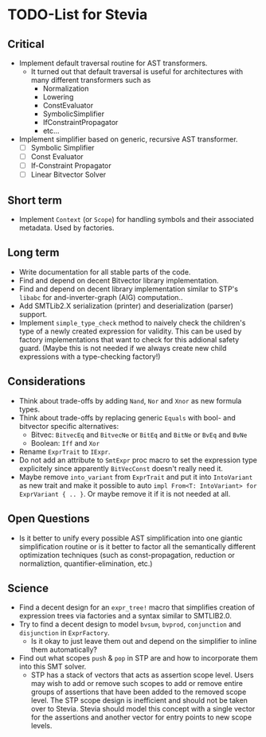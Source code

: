 # TODO-List for Stevia

## Critical

- Implement default traversal routine for AST transformers.
	- It turned out that default traversal is useful for architectures with many different transformers such as 
		- Normalization
		- Lowering
		- ConstEvaluator
		- SymbolicSimplifier
		- IfConstraintPropagator
		- etc...
- Implement simplifier based on generic, recursive AST transformer.
	- [ ] Symbolic Simplifier
	- [ ] Const Evaluator
	- [ ] If-Constraint Propagator
	- [ ] Linear Bitvector Solver

## Short term

- Implement `Context` (or `Scope`) for handling symbols and their associated metadata. Used by factories.

## Long term

- Write documentation for all stable parts of the code.
- Find and depend on decent Bitvector library implementation.
- Find and depend on decent library implementation similar to STP's `libabc` for and-inverter-graph (AIG) computation..
- Add SMTLib2.X serialization (printer) and deserialization (parser) support.
- Implement `simple_type_check` method to naively check the children's type of a newly created expression for validity. This can be used by factory implementations that want to check for this addional safety guard. (Maybe this is not needed if we always create new child expressions with a type-checking factory!)

## Considerations

- Think about trade-offs by adding `Nand`, `Nor` and `Xnor` as new formula types.
- Think about trade-offs by replacing generic `Equals` with bool- and bitvector specific alternatives:
	- Bitvec: `BitvecEq` and `BitvecNe` or `BitEq` and `BitNe` or `BvEq` and `BvNe`
	- Boolean: `Iff` and `Xor`
- Rename `ExprTrait` to `IExpr`.
- Do not add an attribute to `SmtExpr` proc macro to set the expression type explicitely since apparently `BitVecConst` doesn't really need it.
- Maybe remove `into_variant` from `ExprTrait` and put it into `IntoVariant` as new trait and make it possible to auto `impl From<T: IntoVariant> for ExprVariant { .. }`. Or maybe remove it if it is not needed at all.

## Open Questions

- Is it better to unify every possible AST simplification into one giantic simplification routine or is it better to factor all the semantically different optimization techniques (such as const-propagation, reduction or normaliztion, quantifier-elimination, etc.)

## Science

- Find a decent design for an `expr_tree!` macro that simplifies creation of expression trees via factories and a syntax similar to SMTLIB2.0.
- Try to find a decent design to model `bvsum`, `bvprod`, `conjunction` and `disjunction` in `ExprFactory`.
	- Is it okay to just leave them out and depend on the simplifier to inline them automatically?
- Find out what scopes `push` & `pop` in STP are and how to incorporate them into this SMT solver.
	- STP has a stack of vectors that acts as assertion scope level. Users may wish to add or remove such scopes to add or remove entire
	   groups of assertions that have been added to the removed scope level. The STP scope design is inefficient and should not be taken over to Stevia. Stevia should model this concept with a single vector for the assertions and another vector for entry points to new scope levels.
